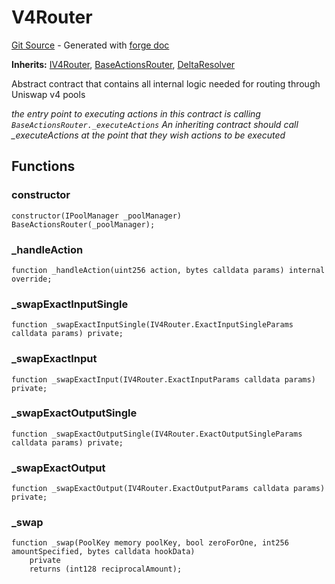 # V4Router
[Git Source](https://github.com/uniswap/v4-periphery/blob/cf451c4f55f36ea64c2007d331e3a3574225fc8b/src/V4Router.sol) - Generated with [forge doc](https://book.getfoundry.sh/reference/forge/forge-doc)

**Inherits:**
[IV4Router](contracts/v4/reference/periphery/interfaces/IV4Router.md), [BaseActionsRouter](contracts/v4/reference/periphery/base/BaseActionsRouter.md), [DeltaResolver](contracts/v4/reference/periphery/base/DeltaResolver.md)

Abstract contract that contains all internal logic needed for routing through Uniswap v4 pools

*the entry point to executing actions in this contract is calling `BaseActionsRouter._executeActions`
An inheriting contract should call _executeActions at the point that they wish actions to be executed*


## Functions
### constructor


```solidity
constructor(IPoolManager _poolManager) BaseActionsRouter(_poolManager);
```

### _handleAction


```solidity
function _handleAction(uint256 action, bytes calldata params) internal override;
```

### _swapExactInputSingle


```solidity
function _swapExactInputSingle(IV4Router.ExactInputSingleParams calldata params) private;
```

### _swapExactInput


```solidity
function _swapExactInput(IV4Router.ExactInputParams calldata params) private;
```

### _swapExactOutputSingle


```solidity
function _swapExactOutputSingle(IV4Router.ExactOutputSingleParams calldata params) private;
```

### _swapExactOutput


```solidity
function _swapExactOutput(IV4Router.ExactOutputParams calldata params) private;
```

### _swap


```solidity
function _swap(PoolKey memory poolKey, bool zeroForOne, int256 amountSpecified, bytes calldata hookData)
    private
    returns (int128 reciprocalAmount);
```

